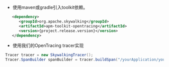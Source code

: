 * 使用maven或gradle引入toolkit依赖。
```xml
   <dependency>
      <groupId>org.apache.skywalking</groupId>
      <artifactId>apm-toolkit-opentracing</artifactId>
      <version>{project.release.version}</version>
   </dependency>
```


* 使用我们的OpenTracing tracer实现
```java
Tracer tracer = new SkywalkingTracer();
Tracer.SpanBuilder spanBuilder = tracer.buildSpan("/yourApplication/yourService");

```
